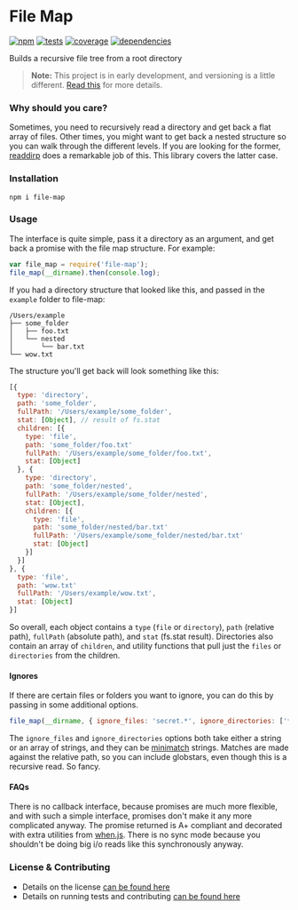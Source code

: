 # File Map

[![npm](http://img.shields.io/npm/v/file-map.svg?style=flat)](https://badge.fury.io/js/file-map) [![tests](http://img.shields.io/travis/jenius/file-map/master.svg?style=flat)](https://travis-ci.org/jenius/file-map) [![coverage](http://img.shields.io/coveralls/jenius/file-map.svg?style=flat)](https://coveralls.io/r/jenius/file-map) [![dependencies](http://img.shields.io/gemnasium/jenius/file-map.svg?style=flat)](https://gemnasium.com/jenius/file-map)

Builds a recursive file tree from a root directory

> **Note:** This project is in early development, and versioning is a little different. [Read this](http://markup.im/#q4_cRZ1Q) for more details.

### Why should you care?

Sometimes, you need to recursively read a directory and get back a flat array of files. Other times, you might want to get back a nested structure so you can walk through the different levels. If you are looking for the former, [readdirp](https://github.com/thlorenz/readdirp) does a remarkable job of this. This library covers the latter case.

### Installation

`npm i file-map`

### Usage

The interface is quite simple, pass it a directory as an argument, and get back a promise with the file map structure. For example:

```js
var file_map = require('file-map');
file_map(__dirname).then(console.log);
```

If you had a directory structure that looked like this, and passed in the `example` folder to file-map:

```
/Users/example
├── some_folder
│   ├── foo.txt
│   └── nested
│       └── bar.txt
└── wow.txt
```

The structure you'll get back will look something like this:

```js
[{
  type: 'directory',
  path: 'some_folder',
  fullPath: '/Users/example/some_folder',
  stat: [Object], // result of fs.stat
  children: [{
    type: 'file',
    path: 'some_folder/foo.txt'
    fullPath: '/Users/example/some_folder/foo.txt',
    stat: [Object]
  }, {
    type: 'directory',
    path: 'some_folder/nested',
    fullPath: '/Users/example/some_folder/nested',
    stat: [Object],
    children: [{
      type: 'file',
      path: 'some_folder/nested/bar.txt'
      fullPath: '/Users/example/some_folder/nested/bar.txt'
      stat: [Object]
    }]
  }]
}, {
  type: 'file',
  path: 'wow.txt'
  fullPath: '/Users/example/wow.txt',
  stat: [Object]
}]
```

So overall, each object contains a `type` (`file` or `directory`), `path` (relative path), `fullPath` (absolute path), and `stat` (fs.stat result). Directories also contain an array of `children`, and utility functions that pull just the `files` or `directories` from the children.

#### Ignores

If there are certain files or folders you want to ignore, you can do this by passing in some additional options.

```js
file_map(__dirname, { ignore_files: 'secret.*', ignore_directories: ['**/wow.txt'] })
```

The `ignore_files` and `ignore_directories` options both take either a string or an array of strings, and they can be [minimatch](https://github.com/isaacs/minimatch) strings. Matches are made against the relative path, so you can include globstars, even though this is a recursive read. So fancy.

#### FAQs

There is no callback interface, because promises are much more flexible, and with such a simple interface, promises don't make it any more complicated anyway. The promise returned is A+ compliant and decorated with extra utilities from [when.js](https://github.com/cujojs/when). There is no sync mode because you shouldn't be doing big i/o reads like this synchronously anyway.

### License & Contributing

- Details on the license [can be found here](LICENSE.md)
- Details on running tests and contributing [can be found here](contributing.md)
